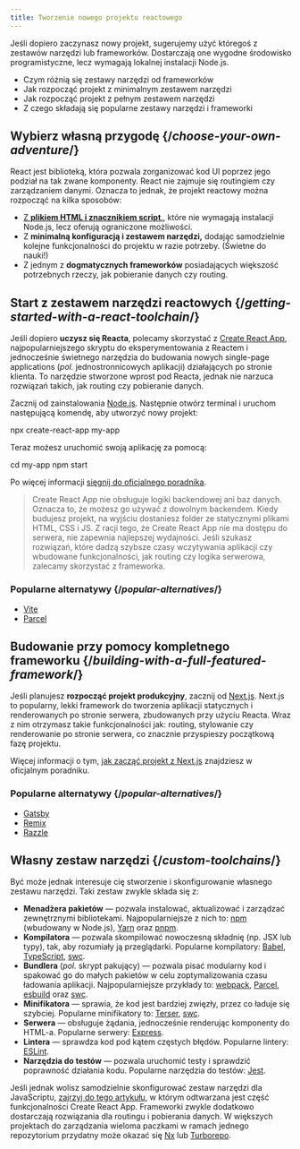 ```yaml
---
title: Tworzenie nowego projektu reactowego
---
```


<Intro>

Jeśli dopiero zaczynasz nowy projekt, sugerujemy użyć któregoś z zestawów narzędzi lub frameworków. Dostarczają one wygodne środowisko programistyczne, lecz wymagają lokalnej instalacji Node.js.

</Intro>

<YouWillLearn>

* Czym różnią się zestawy narzędzi od frameworków
* Jak rozpocząć projekt z minimalnym zestawem narzędzi
* Jak rozpocząć projekt z pełnym zestawem narzędzi
* Z czego składają się popularne zestawy narzędzi i frameworki

</YouWillLearn>

## Wybierz własną przygodę {/*choose-your-own-adventure*/}

React jest biblioteką, która pozwala zorganizować kod UI poprzez jego podział na tak zwane komponenty. React nie zajmuje się routingiem czy zarządzaniem danymi. Oznacza to jednak, że projekt reactowy można rozpocząć na kilka sposobów:

* [Z **plikiem HTML i znacznikiem script**.](/learn/add-react-to-a-website), które nie wymagają instalacji Node.js, lecz oferują ograniczone możliwości.
* Z **minimalną konfiguracją i zestawem narzędzi,** dodając samodzielnie kolejne funkcjonalności do projektu w razie potrzeby. (Świetne do nauki!)
* Z jednym z **dogmatycznych frameworków** posiadających większość potrzebnych rzeczy, jak pobieranie danych czy routing.

## Start z zestawem narzędzi reactowych {/*getting-started-with-a-react-toolchain*/}

Jeśli dopiero **uczysz się Reacta**, polecamy skorzystać z [Create React App](https://create-react-app.dev/), najpopularniejszego skryptu do eksperymentowania z Reactem i jednocześnie świetnego narzędzia do budowania nowych single-page applications (_pol._ jednostronnicowych aplikacji) działających po stronie klienta. To narzędzie stworzone wprost pod Reacta, jednak nie narzuca rozwiązań takich, jak routing czy pobieranie danych.

Zacznij od zainstalowania [Node.js](https://nodejs.org/en/). Następnie otwórz terminal i uruchom następującą komendę, aby utworzyć nowy projekt:

<TerminalBlock>

npx create-react-app my-app

</TerminalBlock>

Teraz możesz uruchomić swoją aplikację za pomocą:

<TerminalBlock>

cd my-app
npm start

</TerminalBlock>

Po więcej informacji [sięgnij do oficjalnego poradnika](https://create-react-app.dev/docs/getting-started).

> Create React App nie obsługuje logiki backendowej ani baz danych. Oznacza to, że możesz go używać z dowolnym backendem. Kiedy budujesz projekt, na wyjściu dostaniesz folder ze statycznymi plikami HTML, CSS i JS. Z racji tego, że Create React App nie ma dostępu do serwera, nie zapewnia najlepszej wydajności. Jeśli szukasz rozwiązań, które dadzą szybsze czasy wczytywania aplikacji czy wbudowane funkcjonalności, jak routing czy logika serwerowa, zalecamy skorzystać z frameworka.

### Popularne alternatywy {/*popular-alternatives*/}

* [Vite](https://vitejs.dev/guide/)
* [Parcel](https://parceljs.org/getting-started/webapp/)

## Budowanie przy pomocy kompletnego frameworku {/*building-with-a-full-featured-framework*/}

Jeśli planujesz **rozpocząć projekt produkcyjny**, zacznij od [Next.js](https://nextjs.org/). Next.js to popularny, lekki framework do tworzenia aplikacji statycznych i renderowanych po stronie serwera, zbudowanych przy użyciu Reacta. Wraz z nim otrzymasz takie funkcjonalności jak: routing, stylowanie czy renderowanie po stronie serwera, co znacznie przyspieszy początkową fazę projektu.

Więcej informacji o tym, [jak zacząć projekt z Next.js](https://nextjs.org/docs/getting-started) znajdziesz w oficjalnym poradniku.

### Popularne alternatywy {/*popular-alternatives*/}

* [Gatsby](https://www.gatsbyjs.org/)
* [Remix](https://remix.run/)
* [Razzle](https://razzlejs.org/)

## Własny zestaw narzędzi {/*custom-toolchains*/}

Być może jednak interesuje cię stworzenie i skonfigurowanie własnego zestawu narzędzi. Taki zestaw zwykle składa się z:

* **Menadżera pakietów** — pozwala instalować, aktualizować i zarządzać zewnętrznymi bibliotekami. Najpopularniejsze z nich to: [npm](https://www.npmjs.com/) (wbudowany w Node.js), [Yarn](https://yarnpkg.com/) oraz [pnpm](https://pnpm.io/).
* **Kompilatora** — pozwala skompilować nowoczesną składnię (np. JSX lub typy), tak, aby rozumiały ją przeglądarki. Popularne kompilatory: [Babel](https://babeljs.io/), [TypeScript](https://www.typescriptlang.org/), [swc](https://swc.rs/).
* **Bundlera** (_pol._ skrypt pakujący) — pozwala pisać modularny kod i spakować go do małych pakietów w celu zoptymalizowania czasu ładowania aplikacji. Najpopularniejsze przykłady to: [webpack](https://webpack.js.org/), [Parcel](https://parceljs.org/), [esbuild](https://esbuild.github.io/) oraz [swc](https://swc.rs/).
* **Minifikatora** — sprawia, że kod jest bardziej zwięzły, przez co ładuje się szybciej. Popularne minifikatory to: [Terser](https://terser.org/), [swc](https://swc.rs/).
* **Serwera** — obsługuje żądania, jednocześnie renderując komponenty do HTML-a. Popularne serwery: [Express](https://expressjs.com/).
* **Lintera** — sprawdza kod pod kątem częstych błędów. Popularne lintery: [ESLint](https://eslint.org/).
* **Narzędzia do testów** — pozwala uruchomić testy i sprawdzić poprawność działania kodu. Popularne narzędzia do testów: [Jest](https://jestjs.io/).


Jeśli jednak wolisz samodzielnie skonfigurować zestaw narzędzi dla JavaScriptu, [zajrzyj do tego artykułu](https://blog.usejournal.com/creating-a-react-app-from-scratch-f3c693b84658), w którym odtwarzana jest część funkcjonalności Create React App. Frameworki zwykle dodatkowo dostarczają rozwiązania dla routingu i pobierania danych. W większych projektach do zarządzania wieloma paczkami w ramach jednego repozytorium przydatny może okazać się [Nx](https://nx.dev/react) lub [Turborepo](https://turborepo.org/).
